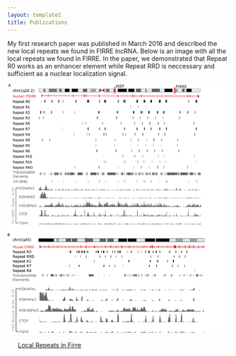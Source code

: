 ```yaml
---
layout: template1
title: Publications
---
```


<div class="jumbotron">
<p>My first research paper was published in March 2016 and described the new local repeats we found in FIRRE lncRNA. Below is an image with all the local repeats we found in FIRRE. In the paper, we demonstrated that Repeat R0 works as an enhancer element while Repeat RRD is neccessary and sufficient as a nuclear localization signal.</p>

<img src="https://github.com/cshukla/cshukla.github.io/blob/master/assets/img/firreRepeats.jpg?raw=true">

<ul><a href="https://www.ncbi.nlm.nih.gov/pubmed/27009974">Local Repeats in Firre</a></ul>
</div>